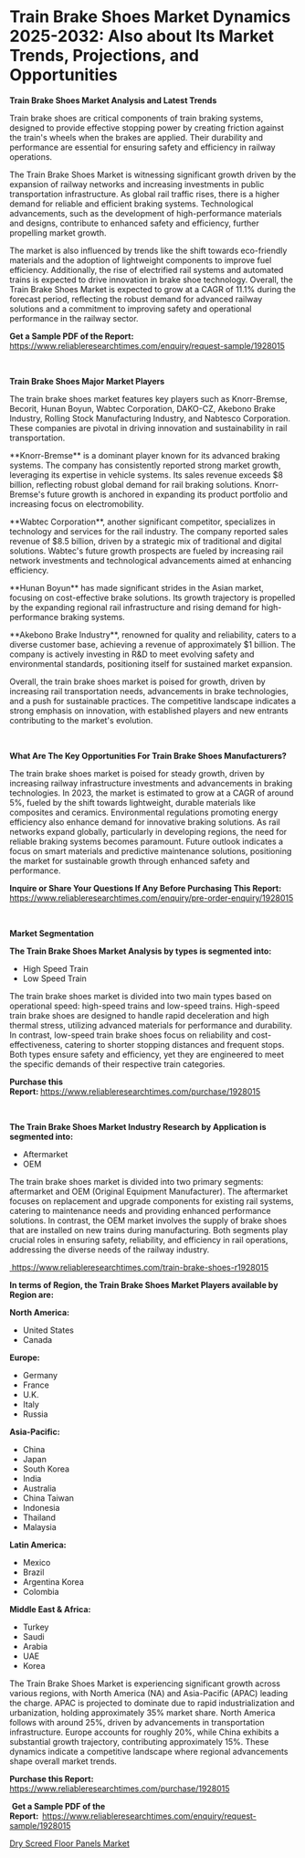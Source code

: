 <p><h1>Train Brake Shoes Market Dynamics 2025-2032: Also about Its Market Trends, Projections, and Opportunities</h1></p><p><strong>Train Brake Shoes Market Analysis and Latest Trends</strong></p>
<p><p>Train brake shoes are critical components of train braking systems, designed to provide effective stopping power by creating friction against the train's wheels when the brakes are applied. Their durability and performance are essential for ensuring safety and efficiency in railway operations. </p><p>The Train Brake Shoes Market is witnessing significant growth driven by the expansion of railway networks and increasing investments in public transportation infrastructure. As global rail traffic rises, there is a higher demand for reliable and efficient braking systems. Technological advancements, such as the development of high-performance materials and designs, contribute to enhanced safety and efficiency, further propelling market growth.</p><p>The market is also influenced by trends like the shift towards eco-friendly materials and the adoption of lightweight components to improve fuel efficiency. Additionally, the rise of electrified rail systems and automated trains is expected to drive innovation in brake shoe technology. Overall, the Train Brake Shoes Market is expected to grow at a CAGR of 11.1% during the forecast period, reflecting the robust demand for advanced railway solutions and a commitment to improving safety and operational performance in the railway sector.</p></p>
<p><strong>Get a Sample PDF of the Report:&nbsp;</strong> <a href="https://www.reliableresearchtimes.com/enquiry/request-sample/1928015?utm_campaign=3219&utm_medium=2&utm_source=Github&utm_content=ia&utm_term=28032025&utm_id=train-brake-shoes">https://www.reliableresearchtimes.com/enquiry/request-sample/1928015</a></p>
<p>&nbsp;</p>
<p><strong>Train Brake Shoes Major Market Players</strong></p>
<p><p>The train brake shoes market features key players such as Knorr-Bremse, Becorit, Hunan Boyun, Wabtec Corporation, DAKO-CZ, Akebono Brake Industry, Rolling Stock Manufacturing Industry, and Nabtesco Corporation. These companies are pivotal in driving innovation and sustainability in rail transportation.</p><p>**Knorr-Bremse** is a dominant player known for its advanced braking systems. The company has consistently reported strong market growth, leveraging its expertise in vehicle systems. Its sales revenue exceeds $8 billion, reflecting robust global demand for rail braking solutions. Knorr-Bremse's future growth is anchored in expanding its product portfolio and increasing focus on electromobility.</p><p>**Wabtec Corporation**, another significant competitor, specializes in technology and services for the rail industry. The company reported sales revenue of $8.5 billion, driven by a strategic mix of traditional and digital solutions. Wabtec's future growth prospects are fueled by increasing rail network investments and technological advancements aimed at enhancing efficiency.</p><p>**Hunan Boyun** has made significant strides in the Asian market, focusing on cost-effective brake solutions. Its growth trajectory is propelled by the expanding regional rail infrastructure and rising demand for high-performance braking systems. </p><p>**Akebono Brake Industry**, renowned for quality and reliability, caters to a diverse customer base, achieving a revenue of approximately $1 billion. The company is actively investing in R&D to meet evolving safety and environmental standards, positioning itself for sustained market expansion.</p><p>Overall, the train brake shoes market is poised for growth, driven by increasing rail transportation needs, advancements in brake technologies, and a push for sustainable practices. The competitive landscape indicates a strong emphasis on innovation, with established players and new entrants contributing to the market's evolution.</p></p>
<p>&nbsp;</p>
<p><strong>What Are The Key Opportunities For Train Brake Shoes Manufacturers?</strong></p>
<p><p>The train brake shoes market is poised for steady growth, driven by increasing railway infrastructure investments and advancements in braking technologies. In 2023, the market is estimated to grow at a CAGR of around 5%, fueled by the shift towards lightweight, durable materials like composites and ceramics. Environmental regulations promoting energy efficiency also enhance demand for innovative braking solutions. As rail networks expand globally, particularly in developing regions, the need for reliable braking systems becomes paramount. Future outlook indicates a focus on smart materials and predictive maintenance solutions, positioning the market for sustainable growth through enhanced safety and performance.</p></p>
<p><strong>Inquire or Share Your Questions If Any Before Purchasing This Report:</strong> <a href="https://www.reliableresearchtimes.com/enquiry/pre-order-enquiry/1928015?utm_campaign=3219&utm_medium=2&utm_source=Github&utm_content=ia&utm_term=28032025&utm_id=train-brake-shoes">https://www.reliableresearchtimes.com/enquiry/pre-order-enquiry/1928015</a></p>
<p>&nbsp;</p>
<p><strong>Market Segmentation</strong></p>
<p><strong>The Train Brake Shoes Market Analysis by types is segmented into:</strong></p>
<p><ul><li>High Speed Train</li><li>Low Speed Train</li></ul></p>
<p><p>The train brake shoes market is divided into two main types based on operational speed: high-speed trains and low-speed trains. High-speed train brake shoes are designed to handle rapid deceleration and high thermal stress, utilizing advanced materials for performance and durability. In contrast, low-speed train brake shoes focus on reliability and cost-effectiveness, catering to shorter stopping distances and frequent stops. Both types ensure safety and efficiency, yet they are engineered to meet the specific demands of their respective train categories.</p></p>
<p><strong>Purchase this Report:&nbsp;</strong><a href="https://www.reliableresearchtimes.com/purchase/1928015?utm_campaign=3219&utm_medium=2&utm_source=Github&utm_content=ia&utm_term=28032025&utm_id=train-brake-shoes">https://www.reliableresearchtimes.com/purchase/1928015</a></p>
<p>&nbsp;</p>
<p><strong>The Train Brake Shoes Market Industry Research by Application is segmented into:</strong></p>
<p><ul><li>Aftermarket</li><li>OEM</li></ul></p>
<p><p>The train brake shoes market is divided into two primary segments: aftermarket and OEM (Original Equipment Manufacturer). The aftermarket focuses on replacement and upgrade components for existing rail systems, catering to maintenance needs and providing enhanced performance solutions. In contrast, the OEM market involves the supply of brake shoes that are installed on new trains during manufacturing. Both segments play crucial roles in ensuring safety, reliability, and efficiency in rail operations, addressing the diverse needs of the railway industry.</p></p>
<p><a href="https://www.reliableresearchtimes.com/train-brake-shoes-r1928015?utm_campaign=3219&utm_medium=2&utm_source=Github&utm_content=ia&utm_term=28032025&utm_id=train-brake-shoes">&nbsp;https://www.reliableresearchtimes.com/train-brake-shoes-r1928015</a></p>
<p><strong>In terms of Region, the Train Brake Shoes Market Players available by Region are:</strong></p>
<p>
    <p> <strong> North America: </strong>
        <ul>
            <li>United States</li>
            <li>Canada</li>
        </ul>
        </p> 
    <p> <strong> Europe: </strong>
        <ul>
            <li>Germany</li>
            <li>France</li>
            <li>U.K.</li>
            <li>Italy</li>
            <li>Russia</li>
        </ul>
        </p> 
    <p> <strong> Asia-Pacific: </strong>
        <ul>
            <li>China</li>
            <li>Japan</li>
            <li>South Korea</li>
            <li>India</li>
            <li>Australia</li>
            <li>China Taiwan</li>
            <li>Indonesia</li>
            <li>Thailand</li>
            <li>Malaysia</li>
        </ul>
        </p> 
    <p> <strong> Latin America: </strong>
        <ul>
            <li>Mexico</li>
            <li>Brazil</li>
            <li>Argentina Korea</li>
            <li>Colombia</li>
        </ul>
        </p> 
    <p> <strong> Middle East & Africa: </strong>
        <ul>
            <li>Turkey</li>
            <li>Saudi</li>
            <li>Arabia</li>
            <li>UAE</li>
            <li>Korea</li>
        </ul>
    </p>
    </p>
<p><p>The Train Brake Shoes Market is experiencing significant growth across various regions, with North America (NA) and Asia-Pacific (APAC) leading the charge. APAC is projected to dominate due to rapid industrialization and urbanization, holding approximately 35% market share. North America follows with around 25%, driven by advancements in transportation infrastructure. Europe accounts for roughly 20%, while China exhibits a substantial growth trajectory, contributing approximately 15%. These dynamics indicate a competitive landscape where regional advancements shape overall market trends.</p></p>
<p><strong>Purchase this Report: </strong><a href="https://www.reliableresearchtimes.com/purchase/1928015?utm_campaign=3219&utm_medium=2&utm_source=Github&utm_content=ia&utm_term=28032025&utm_id=train-brake-shoes">https://www.reliableresearchtimes.com/purchase/1928015</a></p>
<p>&nbsp;<strong>Get a Sample PDF of the Report:&nbsp;&nbsp;</strong><a href="https://www.reliableresearchtimes.com/enquiry/request-sample/1928015?utm_campaign=3219&utm_medium=2&utm_source=Github&utm_content=ia&utm_term=28032025&utm_id=train-brake-shoes">https://www.reliableresearchtimes.com/enquiry/request-sample/1928015</a></p>
<p><strong></strong></p>
<p><p><a href="https://github.com/shamyzinniwl/Market-Research-Report-List-1/blob/main/dry-screed-floor-panels-market.md?utm_campaign=3219&utm_medium=2&utm_source=Github&utm_content=ia&utm_term=28032025&utm_id=train-brake-shoes">Dry Screed Floor Panels Market</a></p></p>